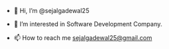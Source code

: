 - 👋 Hi, I’m @sejalgadewal25
- 👀  I’m interested in Software Development Company.

- 📫 How to reach me  sejalgadewal25@gmail.com

<!---
sejalgadewal25/sejalgadewal25 is a ✨ special ✨ repository because its `README.md` (this file) appears on your GitHub profile.
You can click the Preview link to take a look at your changes.
--->
